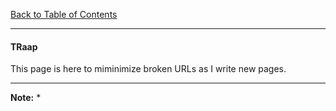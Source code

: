 [Back to Table of Contents](../README.md)
***

#### TRaap 
This page is here to miminimize broken URLs as I write new pages.

---
__Note:__ 
*
